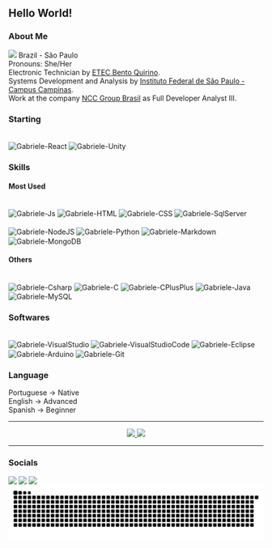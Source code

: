<h2> Hello World!</h2>
<h3>About Me </h3>

 <img src="https://upload.wikimedia.org/wikipedia/commons/thumb/0/05/Flag_of_Brazil.svg/720px-Flag_of_Brazil.svg.png" width="20"> Brazil - São Paulo
  <br>
  Pronouns: She/Her
  <br>
  Electronic Technician by <a href="https://etecbentoquirino.com.br/new/" target="_blank">ETEC Bento Quirino</a>.
  <br>
  Systems Development and Analysis by <a href="https://portal.cmp.ifsp.edu.br" target="_blank">Instituto Federal de São Paulo - Campus Campinas</a>.
  <br>
  Work at the company <a href="http://www.nccgroup.com.br" target="_blank">NCC Group Brasil</a> as Full Developer Analyst III.

<h3>Starting</h3>
<div dir="auto"><br>
  <img align="center" alt="Gabriele-React" src="https://img.shields.io/badge/React-20232A?style=for-the-badge&logo=react&logoColor=61DAFB" style="max-width: 100%;">
  <img align="center" alt="Gabriele-Unity" src="https://img.shields.io/badge/Unity-100000?style=for-the-badge&logo=unity&logoColor=white" style="max-width: 100%;">
</div>


<h3>Skills</h3>

<h4>Most Used</h4>
<div dir="auto"><br>
  <img align="center" alt="Gabriele-Js" src="https://img.shields.io/badge/JavaScript-F7DF1E?style=for-the-badge&logo=javascript&logoColor=black" style="max-width: 100%;">
  <img align="center" alt="Gabriele-HTML" src="https://img.shields.io/badge/HTML5-E34F26?style=for-the-badge&logo=html5&logoColor=white" style="max-width: 100%;">
  <img align="center" alt="Gabriele-CSS" src="https://img.shields.io/badge/CSS3-1572B6?style=for-the-badge&logo=css3&logoColor=white" style="max-width: 100%;">
  <img align="center" alt="Gabriele-SqlServer" src="https://img.shields.io/badge/Microsoft%20SQL%20Server-CC2927?style=for-the-badge&logo=microsoft%20sql%20server&logoColor=white" style="max-width: 100%;">
</div>
<div dir="auto"><br>
  <img align="center" alt="Gabriele-NodeJS" src="https://img.shields.io/badge/Node.js-43853D?style=for-the-badge&logo=node.js&logoColor=white" style="max-width: 100%;">
  <img align="center" alt="Gabriele-Python" src="https://img.shields.io/badge/Python-14354C?style=for-the-badge&logo=python&logoColor=white" style="max-width: 100%;">
  <img align="center" alt="Gabriele-Markdown" src="https://img.shields.io/badge/Markdown-000000?style=for-the-badge&logo=markdown&logoColor=white" style="max-width: 100%;">
  <img align="center" alt="Gabriele-MongoDB" src="https://img.shields.io/badge/MongoDB-4EA94B?style=for-the-badge&logo=mongodb&logoColor=white" style="max-width: 100%;">
</div>
<h4>Others</h4>
<div dir="auto"><br>
  <img align="center" alt="Gabriele-Csharp" src="https://img.shields.io/badge/C%23-239120?style=for-the-badge&logo=c-sharp&logoColor=white" style="max-width: 100%;">
  <img align="center" alt="Gabriele-C" src="https://img.shields.io/badge/C-00599C?style=for-the-badge&logo=c&logoColor=white" style="max-width: 100%;">
  <img align="center" alt="Gabriele-CPlusPlus" src="https://img.shields.io/badge/C%2B%2B-00599C?style=for-the-badge&logo=c%2B%2B&logoColor=white" style="max-width: 100%;">
  <img align="center" alt="Gabriele-Java" src="https://img.shields.io/badge/Java-ED8B00?style=for-the-badge&logo=openjdk&logoColor=white" style="max-width: 100%;">
  <img align="center" alt="Gabriele-MySQL" src="https://img.shields.io/badge/MySQL-00000F?style=for-the-badge&logo=mysql&logoColor=white" style="max-width: 100%;">
</div>

<h3>Softwares</h3>
<div dir="auto"><br>
  <img align="center" alt="Gabriele-VisualStudio" src="https://img.shields.io/badge/Visual_Studio-5C2D91?style=for-the-badge&logo=visual%20studio&logoColor=white" style="max-width: 100%;">
  <img align="center" alt="Gabriele-VisualStudioCode" src="https://img.shields.io/badge/Visual_Studio_Code-0078D4?style=for-the-badge&logo=visual%20studio%20code&logoColor=white" style="max-width: 100%;">
  <img align="center" alt="Gabriele-Eclipse" src="https://img.shields.io/badge/Eclipse-2C2255?style=for-the-badge&logo=eclipse&logoColor=white" style="max-width: 100%;">
  <img align="center" alt="Gabriele-Arduino" src="https://img.shields.io/badge/Arduino_IDE-00979D?style=for-the-badge&logo=arduino&logoColor=white" style="max-width: 100%;">
  <img align="center" alt="Gabriele-Git" src="https://img.shields.io/badge/GitHub-100000?style=for-the-badge&logo=github&logoColor=white" style="max-width: 100%;">
</div>

<h3>Language</h3>
Portuguese → Native
<br>
English → Advanced
<br>
Spanish → Beginner 

<hr>

<div align="center">
  <a href="https://github.com/gabrieleleonel" target="_blank">
    <img height="150em" src="https://github-readme-stats.vercel.app/api?username=gabrieleleonel&show_icons=true&theme=dracula&include_all_commits=true&count_private=true"/>
    <img height="150em" src="https://github-readme-stats.vercel.app/api/top-langs/?username=gabrieleleonel&layout=compact&langs_count=10&theme=dracula"/>
  </a>
</div>
<hr>

<h3>Socials</h3>
<div> 
  <a href="https://instagram.com/gabrieleleonel" target="_blank"><img src="https://img.shields.io/badge/-Instagram-%23E4405F?style=for-the-badge&logo=instagram&logoColor=white" target="_blank"></a>
  <a href = "mailto:gabriele.leonel.ncc@gmail.com"><img src="https://img.shields.io/badge/-Gmail-%23333?style=for-the-badge&logo=gmail&logoColor=white" target="_blank"></a>
  <a href="https://www.linkedin.com/in/gabriele-leonel-5ba966160/" target="_blank"><img src="https://img.shields.io/badge/-LinkedIn-%230077B5?style=for-the-badge&logo=linkedin&logoColor=white" target="_blank"></a>
  
  <picture>
  <source
    media="(prefers-color-scheme: dark)"
    srcset="https://raw.githubusercontent.com/gabrieleleonel/gabrieleleonel/output/github-contribution-grid-snake-dark.svg"
  />
  <source
    media="(prefers-color-scheme: light)"
    srcset="https://raw.githubusercontent.com/gabrieleleonel/gabrieleleonel/output/github-contribution-grid-snake.svg"
  />
  <img
    alt="github contribution grid snake animation"
    src="https://raw.githubusercontent.com/gabrieleleonel/gabrieleleonel/output/github-contribution-grid-snake.svg"
  />
</picture>
</div>
